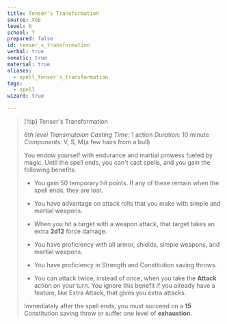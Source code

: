 ```yaml
---
title: Tenser's Transformation
source: XGE
level: 6
school: T
prepared: false
id: tenser_s_transformation
verbal: true
somatic: true
material: true
aliases:
  - spell_tenser's_transformation
tags:
  - spell
wizard: true

---
```

>[!tip] Tenser's Transformation
>
> *6th level Transmutaion*
> *Casting Time:* 1 action
> *Duration:* 10 minute
> *Components:* V, S, M(a few hairs from a bull)
>
>You endow yourself with endurance and martial prowess fueled by magic. Until the spell ends, you can't cast spells, and you gain the following benefits:
>
>-  You gain 50 temporary hit points. If any of these remain when the spell ends, they are lost.
>
>-  You have advantage on attack rolls that you make with simple and martial weapons.
>
>-  When you hit a target with a weapon attack, that target takes an extra **2d12** force damage.
>
>-  You have proficiency with all armor, shields, simple weapons, and martial weapons.
>
>-  You have proficiency in Strength and Constitution saving throws.
>
>-  You can attack twice, instead of once, when you take the **Attack** action on your turn. You ignore this benefit if you already have a feature, like Extra Attack, that gives you extra attacks.
>
>Immediately after the spell ends, you must succeed on a **15** Constitution saving throw or suffer one level of **exhaustion**.
>

